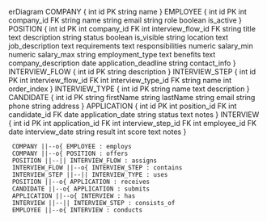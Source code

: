 erDiagram
     COMPANY {
         int id PK
         string name
     }
     EMPLOYEE {
         int id PK
         int company_id FK
         string name
         string email
         string role
         boolean is_active
     }
     POSITION {
         int id PK
         int company_id FK
         int interview_flow_id FK
         string title
         text description
         string status
         boolean is_visible
         string location
         text job_description
         text requirements
         text responsibilities
         numeric salary_min
         numeric salary_max
         string employment_type
         text benefits
         text company_description
         date application_deadline
         string contact_info
     }
     INTERVIEW_FLOW {
         int id PK
         string description
     }
     INTERVIEW_STEP {
         int id PK
         int interview_flow_id FK
         int interview_type_id FK
         string name
         int order_index
     }
     INTERVIEW_TYPE {
         int id PK
         string name
         text description
     }
     CANDIDATE {
         int id PK
         string firstName
         string lastName
         string email
         string phone
         string address
     }
     APPLICATION {
         int id PK
         int position_id FK
         int candidate_id FK
         date application_date
         string status
         text notes
     }
     INTERVIEW {
         int id PK
         int application_id FK
         int interview_step_id FK
         int employee_id FK
         date interview_date
         string result
         int score
         text notes
     }

     COMPANY ||--o{ EMPLOYEE : employs
     COMPANY ||--o{ POSITION : offers
     POSITION ||--|| INTERVIEW_FLOW : assigns
     INTERVIEW_FLOW ||--o{ INTERVIEW_STEP : contains
     INTERVIEW_STEP ||--|| INTERVIEW_TYPE : uses
     POSITION ||--o{ APPLICATION : receives
     CANDIDATE ||--o{ APPLICATION : submits
     APPLICATION ||--o{ INTERVIEW : has
     INTERVIEW ||--|| INTERVIEW_STEP : consists_of
     EMPLOYEE ||--o{ INTERVIEW : conducts
 